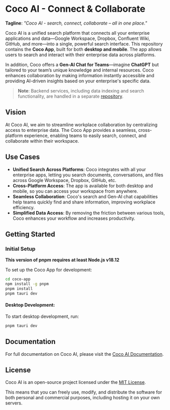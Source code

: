 # Coco AI - Connect & Collaborate

**Tagline**: _"Coco AI - search, connect, collaborate – all in one place."_

Coco AI is a unified search platform that connects all your enterprise applications and data—Google Workspace, Dropbox,
Confluent Wiki, GitHub, and more—into a single, powerful search interface. This repository contains the **Coco App**,
built for both **desktop and mobile**. The app allows users to search and interact with their enterprise data across
platforms.

In addition, Coco offers a **Gen-AI Chat for Teams**—imagine **ChatGPT** but tailored to your team’s unique knowledge
and internal resources. Coco enhances collaboration by making information instantly accessible and providing AI-driven
insights based on your enterprise's specific data.

> **Note**: Backend services, including data indexing and search functionality, are handled in a
> separate [repository](https://github.com/infinilabs/coco-server).

## Vision

At Coco AI, we aim to streamline workplace collaboration by centralizing access to enterprise data. The Coco
App
provides a seamless, cross-platform experience, enabling teams to easily search, connect, and collaborate within their
workspace.

## Use Cases

- **Unified Search Across Platforms**: Coco integrates with all your enterprise apps, letting you search documents,
  conversations, and files across Google Workspace, Dropbox, GitHub, etc.
- **Cross-Platform Access**: The app is available for both desktop and mobile, so you can access your workspace from
  anywhere.
- **Seamless Collaboration**: Coco's search and Gen-AI chat capabilities help teams quickly find and share information,
  improving workplace efficiency.
- **Simplified Data Access**: By removing the friction between various tools, Coco enhances your workflow and increases
  productivity.

## Getting Started

### Initial Setup

**This version of pnpm requires at least Node.js v18.12**

To set up the Coco App for development:

```bash
cd coco-app
npm install -g pnpm
pnpm install
pnpm tauri dev
```

#### Desktop Development:

To start desktop development, run:

```bash
pnpm tauri dev
```

## Documentation

For full documentation on Coco AI, please visit the [Coco AI Documentation](https://docs.infinilabs.com/coco-app/main/).

## License

Coco AI is an open-source project licensed under
the [MIT License](https://github.com/infinilabs/coco-app/blob/main/LICENSE).

This means that you can freely use, modify, and
distribute the software for both personal and commercial purposes, including hosting it on your own servers.